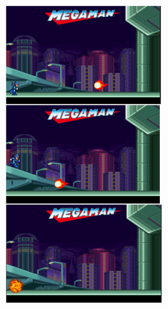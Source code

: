 
<img src="https://github.com/TheFabioBottoni/Projeto-MegaMan-Jump/blob/main/prints/print1.png">
<img src="https://github.com/TheFabioBottoni/Projeto-MegaMan-Jump/blob/main/prints/print2.png">
<img src="https://github.com/TheFabioBottoni/Projeto-MegaMan-Jump/blob/main/prints/print3.png">
